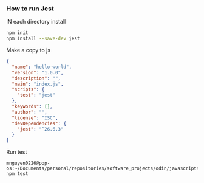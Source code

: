 ### How to run Jest
IN each directory install
```bash
npm init
npm install --save-dev jest
```

Make a copy to js
```json
{
  "name": "hello-world",
  "version": "1.0.0",
  "description": "",
  "main": "index.js",
  "scripts": {
    "test": "jest"
  },
  "keywords": [],
  "author": "",
  "license": "ISC",
  "devDependencies": {
    "jest": "^26.6.3"
  }
}
```

Run test
```
mnguyen0226@pop-os:~/Documents/personal/repositories/software_projects/odin/javascripts/arrays/repeat_string$ npm test
```
